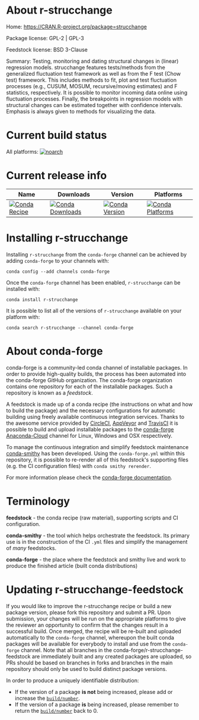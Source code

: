 About r-strucchange
===================

Home: https://CRAN.R-project.org/package=strucchange

Package license: GPL-2 | GPL-3

Feedstock license: BSD 3-Clause

Summary: Testing, monitoring and dating structural changes in (linear) regression models. strucchange features tests/methods from the generalized fluctuation test framework as well as from the F test (Chow test) framework. This includes methods to fit, plot and test fluctuation processes (e.g., CUSUM, MOSUM, recursive/moving estimates) and F statistics, respectively. It is possible to monitor incoming data online using fluctuation processes. Finally, the breakpoints in regression models with structural changes can be estimated together with confidence intervals. Emphasis is always given to methods for visualizing the data.



Current build status
====================

All platforms:
[![noarch](https://img.shields.io/circleci/project/github/conda-forge/r-strucchange-feedstock/master.svg?label=noarch)](https://circleci.com/gh/conda-forge/r-strucchange-feedstock)

Current release info
====================

| Name | Downloads | Version | Platforms |
| --- | --- | --- | --- |
| [![Conda Recipe](https://img.shields.io/badge/recipe-r--strucchange-green.svg)](https://anaconda.org/conda-forge/r-strucchange) | [![Conda Downloads](https://img.shields.io/conda/dn/conda-forge/r-strucchange.svg)](https://anaconda.org/conda-forge/r-strucchange) | [![Conda Version](https://img.shields.io/conda/vn/conda-forge/r-strucchange.svg)](https://anaconda.org/conda-forge/r-strucchange) | [![Conda Platforms](https://img.shields.io/conda/pn/conda-forge/r-strucchange.svg)](https://anaconda.org/conda-forge/r-strucchange) |

Installing r-strucchange
========================

Installing `r-strucchange` from the `conda-forge` channel can be achieved by adding `conda-forge` to your channels with:

```
conda config --add channels conda-forge
```

Once the `conda-forge` channel has been enabled, `r-strucchange` can be installed with:

```
conda install r-strucchange
```

It is possible to list all of the versions of `r-strucchange` available on your platform with:

```
conda search r-strucchange --channel conda-forge
```


About conda-forge
=================

conda-forge is a community-led conda channel of installable packages.
In order to provide high-quality builds, the process has been automated into the
conda-forge GitHub organization. The conda-forge organization contains one repository
for each of the installable packages. Such a repository is known as a *feedstock*.

A feedstock is made up of a conda recipe (the instructions on what and how to build
the package) and the necessary configurations for automatic building using freely
available continuous integration services. Thanks to the awesome service provided by
[CircleCI](https://circleci.com/), [AppVeyor](https://www.appveyor.com/)
and [TravisCI](https://travis-ci.org/) it is possible to build and upload installable
packages to the [conda-forge](https://anaconda.org/conda-forge)
[Anaconda-Cloud](https://anaconda.org/) channel for Linux, Windows and OSX respectively.

To manage the continuous integration and simplify feedstock maintenance
[conda-smithy](https://github.com/conda-forge/conda-smithy) has been developed.
Using the ``conda-forge.yml`` within this repository, it is possible to re-render all of
this feedstock's supporting files (e.g. the CI configuration files) with ``conda smithy rerender``.

For more information please check the [conda-forge documentation](https://conda-forge.org/docs/).

Terminology
===========

**feedstock** - the conda recipe (raw material), supporting scripts and CI configuration.

**conda-smithy** - the tool which helps orchestrate the feedstock.
                   Its primary use is in the construction of the CI ``.yml`` files
                   and simplify the management of *many* feedstocks.

**conda-forge** - the place where the feedstock and smithy live and work to
                  produce the finished article (built conda distributions)


Updating r-strucchange-feedstock
================================

If you would like to improve the r-strucchange recipe or build a new
package version, please fork this repository and submit a PR. Upon submission,
your changes will be run on the appropriate platforms to give the reviewer an
opportunity to confirm that the changes result in a successful build. Once
merged, the recipe will be re-built and uploaded automatically to the
`conda-forge` channel, whereupon the built conda packages will be available for
everybody to install and use from the `conda-forge` channel.
Note that all branches in the conda-forge/r-strucchange-feedstock are
immediately built and any created packages are uploaded, so PRs should be based
on branches in forks and branches in the main repository should only be used to
build distinct package versions.

In order to produce a uniquely identifiable distribution:
 * If the version of a package **is not** being increased, please add or increase
   the [``build/number``](https://conda.io/docs/user-guide/tasks/build-packages/define-metadata.html#build-number-and-string).
 * If the version of a package **is** being increased, please remember to return
   the [``build/number``](https://conda.io/docs/user-guide/tasks/build-packages/define-metadata.html#build-number-and-string)
   back to 0.
